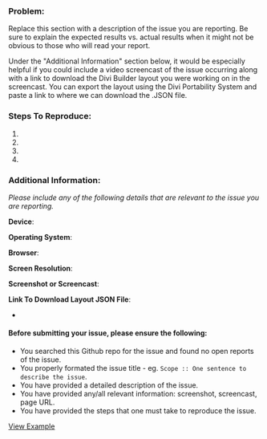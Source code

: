 ### Problem:

Replace this section with a description of the issue you are reporting. Be sure to explain the expected results vs. actual results when it might not be obvious to those who will read your report. 

Under the "Additional Information" section below, it would be especially helpful if you could include a video screencast of the issue occurring along with a link to download the Divi Builder layout you were working on in the screencast. You can export the layout using the Divi Portability System and paste a link to where we can download the .JSON file.


### Steps To Reproduce:
1.  
2. 
3. 
4. 


### Additional Information:

*Please include any of the following details that are relevant to the issue you are reporting.*

**Device**:

**Operating System**:

**Browser**:

**Screen Resolution**:

**Screenshot or Screencast**:

**Link To Download Layout JSON File**:

-

#### Before submitting your issue, please ensure the following:

* You searched this Github repo for the issue and found no open reports of the issue.
* You properly formated the issue title - eg. `Scope :: One sentence to describe the issue`.
* You have provided a detailed description of the issue.
* You have provided any/all relevant information: screenshot, screencast, page URL.
* You have provided the steps that one must take to reproduce the issue.

[View Example](https://github.com/elegantthemes/Divi-Beta/tree/master/.github/ISSUE_EXAMPLE.md)
